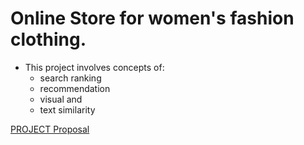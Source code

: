 # Online Store for women's fashion clothing.

- This project involves concepts of:
  - search ranking
  - recommendation
  - visual and
  - text similarity 

[PROJECT Proposal](https://codelabs-preview.appspot.com/?file_id=1hRYB4h-u6gO2N_rGwjBvNZ40FoJ57xBcxQaDj2GlOFw#0)
